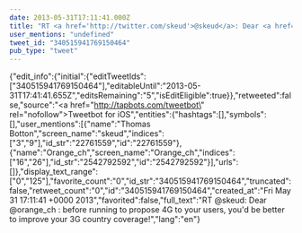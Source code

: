 ```yaml
---
date: 2013-05-31T17:11:41.000Z
title: "RT <a href='http://twitter.com/skeud'>@skeud</a>: Dear <a href='http://twitter.com/orange_ch'>@orange_ch</a> : before running to propose 4G to your users, you'd be better to improve your 3G country coverage!″"
user_mentions: "undefined"
tweet_id: "340515941769150464"
pub_type: "tweet"
---
```

{"edit_info":{"initial":{"editTweetIds":["340515941769150464"],"editableUntil":"2013-05-31T17:41:41.655Z","editsRemaining":"5","isEditEligible":true}},"retweeted":false,"source":"<a href=\"http://tapbots.com/tweetbot\" rel=\"nofollow\">Tweetbot for iOS</a>","entities":{"hashtags":[],"symbols":[],"user_mentions":[{"name":"Thomas Botton","screen_name":"skeud","indices":["3","9"],"id_str":"22761559","id":"22761559"},{"name":"Orange_ch","screen_name":"Orange_ch","indices":["16","26"],"id_str":"2542792592","id":"2542792592"}],"urls":[]},"display_text_range":["0","125"],"favorite_count":"0","id_str":"340515941769150464","truncated":false,"retweet_count":"0","id":"340515941769150464","created_at":"Fri May 31 17:11:41 +0000 2013","favorited":false,"full_text":"RT @skeud: Dear @orange_ch : before running to propose 4G to your users, you'd be better to improve your 3G country coverage!","lang":"en"}
